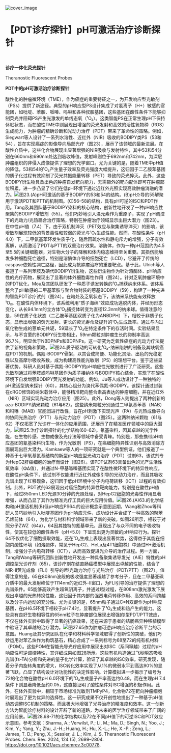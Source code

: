 ﻿![cover_image](https://mmbiz.qpic.cn/mmbiz_jpg/wzBk7nZmzgr1WXjTktOVvNC9rplNR1kjfeOKWWkVZabqw9XsSDicK1bpYBw7mQGoh2GwzU9mqI81p7FYibfQEUJg/0?wx_fmt=jpeg) 

#  【PDT诊疗探针】pH可激活治疗诊断探针 
 


‍
‍

**诊疗一体化荧光探针**

Theranostic Fluorescent Probes

**PDT中的pH可激活治疗诊断探针**

酸性化的肿瘤微环境（TME），作为癌症的重要特征之一，为开发响应型光敏剂（PSs）提供了新途径。典型的pH响应型PS设计集成了对氢离子（H+）敏感的官能团，如吡啶、苯胺、哌嗪、吗啉和各种叔胺基团，这些基团在酸性条件下能够抑制荧光并阻碍PS产生光激发的单线态氧（¹O₂）。这类智能PS在正常生理pH下保持休眠状态，而在酸性TME中则展现出增强的荧光发射和高效的活性氧物种（ROS）生成能力，为肿瘤的精确诊断和光动力治疗（PDT）带来了革命性的策略。例如，Siegwart等人设计了一系列水溶性、近红外（NIR）吸收的BODIPY类PS（53和54），旨在实现癌症的影像导向局部光疗（图23），展示了该领域的最新进展。在酸性介质中，这些化合物展现出显著增强的NIR吸收与发射特性，其中53和54分别在660nm和690nm处达到吸收峰值，发射峰则位于692nm和742nm，为深层肿瘤组织的非侵入成像提供了理想的光学窗口。尤为关键的是，随着TME中pH值的降低，53和54的¹O₂产生量子效率及荧光强度大幅提升，这归因于二乙胺苯基团的质子化过程有效抑制了荧光共振能量转移（PET）导致的荧光猝灭。此外，这些BODIPY衍生物具备出色的肿瘤自发靶向能力，无需额外的靶向配体即可在肿瘤部位积累，进一步凸显了它们在低pH环境下通过近红外光照实现高效肿瘤消融的潜力。![](../asset/2024-06-03_7fee51546ce7ab08d08eeebb1819efb5_0.png)图23.(A)pH可激活的基于BODIPY的53和54的结构。(B)pH介导的55解聚用于激活PDT和PTT的机制图。(C)56–58的结构，具有pH可逆的ISC和PDT作用。Tang及其团队基于BODIPY染料的核心结构，创新性地开发了一种pH响应性聚集的BODIPY增敏剂（55）。他们巧妙地引入溴元素作为重原子，实现了pH调控下的光动力/光热耦合治疗策略，特别在肿瘤治疗领域显示出巨大潜力（图23）。在中性pH值（7.4）下，由于双机制淬灭（PET效应与聚集诱导淬灭）的影响，该增敏剂展现较低的背景毒性和较弱的荧光与¹O₂生成性能。然而，在酸性条件（pH 4.0）下，二甲氨基苯环发生质子化，随后因疏水性和静电斥力的增强，分子有效离解，从而激活了PDT与PTT的双重治疗效果。溶酶体，作为一种pH范围约为4.5至5.5的关键细胞器，对生物大分子的降解和体内稳态维持至关重要。其损伤能触发多种细胞死亡途径，特别是溶酶体介导的细胞死亡（LCD），它避开了传统的caspase依赖性凋亡路径，因此成为抗肿瘤治疗的重要靶点。基于此，Ulrich等人报道了一系列苯胺及碘代BODIPY衍生物，这些衍生物作为针对溶酶体、pH响应性的光疗药物，展现出了显著的体外细胞毒性作用（图24）。针对乏氧肿瘤环境中的PDT优化，Mou及其团队研发了一种质子诱发转换的¹O₂捕获纳米体系。该体系整合了pH敏感的二甲基苯胺与聚合物封装的蒽基BODIPY（59），构建了一种先进的智能PDT诊疗试剂（图24）。在暗处及乏氧状态下，该纳米系统能有效释放¹O₂。在酸性内体环境下，该系统利用“质子海绵”效应成功逃脱内体，并经历形态变化，从长94.1nm的立方体¹O₂捕捉体转变为直径12.3nm的纳米球。值得注意的是，59在质子化状态（二乙胺苯基团双质子化为ANBDPH）下，相较于非质子化态，显示出增强的荧光发射、更长的荧光寿命及提升的¹O₂生成效率。通过与内过氧化物生成的蒽单元共轭，59延长了¹O₂在特定条件下的存活时间。实验结果显示，与不含蒽的BODIPY衍生物相比，59nm颗粒对肿瘤生长的抑制率高达96.7%，明显优于NBDPNPs和BDPNPs。这一研究为乏氧性癌症的光动力疗法提供了新的视角和策略。![](../asset/2024-06-03_e08715ec9a16224e035469cc9c241254_1.png)图24.质子驱动的可转化¹O₂-纳米陷阱的制备及其缺氧癌症PDT的机制。偶氮-BODIPY骨架，以其合成简便、功能化灵活、出色的光稳定性以及高摩尔吸收系数，成为构建高性能光敏剂（PS）的理想平台。鉴于这些显著优势，科研人员对基于偶氮-BODIPY的pH响应性光敏剂进行了广泛研究。这些光敏剂通过将苯胺或吗啉基团作为质子接纳体与BODIPY核心结合，实现了在酸性环境下自发增强BODIPY荧光发射的功能。例如，Ju等人成功设计了一种独特的pH激活型纳米探针（60），其核心组分为溴代苯偶氮-BODIPY。该探针通过封装在cRGD修饰的纳米载体中，能够精准靶向整合素高表达的肿瘤细胞，并在近红外（NIR）区域实现光动力治疗应用（图25）。此外，Dong等人则提出了两种创新的aza-BODIPY纳米颗粒（61与62）。这些纳米颗粒分别通过二甲氨基苯基（NAB）和吗啉（MAB）官能团进行改性，旨在pH刺激下实现光声（PA）与光热成像导向的协同光热治疗（PTT）与光动力治疗（PDT）（图25）。这两种纳米颗粒（61与62）不仅拓宽了光诊疗一体化的应用范围，还展示了在精准医疗领域中的巨大潜力。![](../asset/2024-06-03_300a63db15a145a730ed3eb718dce57e_2.png)图25.治疗诊断探针的化学结构(60–62)。氰基染料，因其卓越的光学性能，在生物传感、生物成像及光疗法等领域中备受青睐。特别是，那些携带pH响应基团的氰基染料衍生物，作为光敏剂（PS），在癌细胞特异性识别与高效消除方面展现出巨大潜力。Kamkaew等人的一项研究就是一个典型例证，他们报道了一种基于七甲氧基氰基结构的新型pH响应型光动力治疗（PDT）试剂63，该试剂专为HepG2肝癌细胞的治疗而设计（图26）。该PDT试剂63具备出色的光产生活性氧效率（ΦΔ值），并通过N-甲基哌嗪基团实现了在酸性微环境下的特异性响应。在酸性pH条件下，该试剂不仅能进行近红外成像引导的光动力治疗，而且其吸收光谱出现了红移现象，这归因于低pH环境中分子内电荷转移（ICT）过程的有效抑制。此外，PDT试剂63展现出对癌细胞的特异性靶向能力，特别是在酸性pH值下，经过850nm LED光源30分钟的光照处理，对HepG2细胞的光毒性作用显著增强，从而凸显了其作为精准光疗工具的巨大应用价值。![](../asset/2024-06-03_9a83dde7f28c85309760a1da2341a5e3_3.png)图26.(A)63.的化学结构和pH激活机制(B)低pH响应PS64.的设计概念示意图近期，Wang和Zhou等科研人员巧妙地引入吡啶基团作为pH响应元件，成功设计并合成了一种高效的聚苯乙烯前体（64），为化学与材料科学领域带来了新的突破。如图26所示，相较于对照分子ZWZ（64a），64因其独特的氰基单元，展现出了与众不同的电子吸收特性，使其在较低的酸性条件（pH&lt;5.0）下呈现出更为灵敏的pH响应行为。探针64不仅优化了细胞摄取效能，还在¹O₂生成上表现出显著优势，这得益于其能在细胞内酸性环境（如溶酶体，常见于HepG2、HeLa及4T1细胞株）中通过H+激活机制，增强分子内电荷转移（ICT），从而高效促进光介导的治疗过程。另一方面，Tang和Wang等研究团队创新性地开发出一种具备聚集诱导发光（AIE）特性的pH调控型光诊疗剂（65），该诊疗剂在结直肠癌模型中展现出卓越的性能，结合了NIR-II荧光成像（FLI）引导的I型光动力治疗与光热治疗（PDT/PTT）（图27）。值得注意的是，65在808nm波段的吸收强度显著超越了参考分子，且在二甲基亚砜介质中的最大发射峰位于1114nm的近红外-II窗口，为FLI引导的治疗提供了理想的光谱条件。65能够高效产生超氧阴离子，并通过I型过程，在808nm激光激发下展现出卓越的光热转换性能，这归因于其内部的强烈电荷转移作用、高效的系间跨越以及分子内运动的充分性。尤为关键的是，65nm粒子通过C=N双键作为pH响应基团，在pH6.5环境下相较于pH7.4时，显著提升了¹O₂生成和热产生的能力。这些具有良好生物相容性的65nm粒子在肿瘤部位展现出增强的I型PDT/PTT效应，不仅在体外实验中取得了显著的抗癌效果，还在来源于患者的结肠癌异种移植模型中验证了其卓越的治疗潜力。![](../asset/2024-06-03_5253112936083de916837438bb0f3a9d_4.png)图27.65作为肿瘤可逆pH响应治疗诊断平台的示意图。Huang及其研究团队在化学和材料科学领域取得了创新性的突破，他们巧妙运用对苯乙炔作为构筑基石，精心合成了一系列标号为68至72的纯有机材料（POM）。这些POM在智能光导光疗应用中展现出对ISC（系间窜越）过程的pH响应性可逆调控特性，其详细成果如图28所示。这些有机构造通过飞秒瞬态吸收光谱(fs-TA)分析和先进的量子化学计算，验证了其卓越的ISC效率。研究发现，随着分子内旋转角度的增大，ISC转化效率实现了从1%的微弱水平到高达90%的显著飞跃，凸显了结构设计对功能性的决定性影响。计算模拟进一步揭示了编号为72的化合物在酸性pH 6.0环境下的¹O₂生成量子产率高达约0.48，而在生理pH 7.4条件下则显著降低至约0.05，这直接证明了酸性条件对ISC增强的积极作用。此外，在体外实验中，相较于市场标准光敏剂TMPyP4，化合物72在靶向肿瘤细胞时展现出了更为优异的选择性。这一研究成果不仅开创性地提出了一种基于pH值动态调整ISC机制的策略，而且极大地增强了光导治疗的精准度和效率。这一创新方法为智能诊疗材料的设计开辟了新的道路，为未来的医学治疗领域带来了广阔的应用前景。![](../asset/2024-06-03_8971a7967fb7153ddc26eb6a5daf7985_5.png)图28.68-71的化学结构以及72在不同pH值下的可逆ISC和PDT效应示意图。参考文献：Sharma, A.; Verwilst, P.; Li, M.; Ma, D.; Singh, N.; Yoo, J.; Kim, Y.; Yang, Y.; Zhu, J.-H.; Huang, H.; Hu, X.-L.; He, X.-P.; Zeng, L.; James, T. D.; Peng, X.; Sessler, J. L.; Kim, J. S. Theranostic Fluorescent Probes. Chem. Rev. 2024, 124 (5), 2699–2804. https://doi.org/10.1021/acs.chemrev.3c00778.